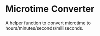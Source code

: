 # Microtime Converter

A helper function to convert microtime to hours/minutes/seconds/milliseconds.
